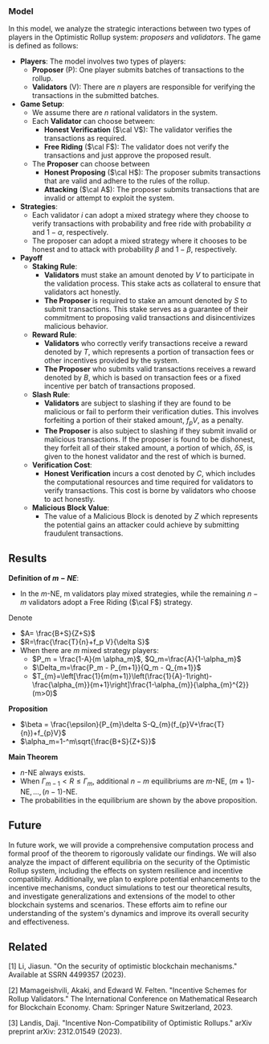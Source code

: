 ### Model

In this model, we analyze the strategic interactions between two types of players in the Optimistic Rollup system: *proposers* and *validators*. The game is defined as follows:

- **Players**: The model involves two types of players:
  - **Proposer** (P): One player submits batches of transactions to the rollup.
  - **Validators** (V): There are $n$ players are responsible for verifying the transactions in the submitted batches.
- **Game Setup**:
  - We assume there are $n$ rational validators in the system.
  - Each **Validator** can choose between:
    - **Honest Verification** ($\cal V$): The validator verifies the transactions as required.
    - **Free Riding** ($\cal F$): The validator does not verify the transactions and just approve the proposed result.
  - The **Proposer** can choose between
    - **Honest Proposing** ($\cal H$): The proposer submits transactions that are valid and adhere to the rules of the rollup.
    - **Attacking** ($\cal A$): The proposer submits transactions that are invalid or attempt to exploit the system.
- **Strategies**:
  - Each validator $i$ can adopt a mixed strategy where they choose to verify transactions with probability and free ride with probability $\alpha$ and $1-\alpha$, respectively.
  - The proposer can adopt a mixed strategy where it chooses to be honest and to attack with probability $\beta$ and $1-\beta$, respectively.
- **Payoff**
  - **Staking Rule**:
    - **Validators** must stake an amount denoted by $V$ to participate in the validation process. This stake acts as collateral to ensure that validators act honestly.
    - **The Proposer** is required to stake an amount denoted by $S$ to submit transactions. This stake serves as a guarantee of their commitment to proposing valid transactions and disincentivizes malicious behavior.
  - **Reward Rule**:
    - **Validators** who correctly verify transactions receive a reward denoted by $T$, which represents a portion of transaction fees or other incentives provided by the system.
    - **The Proposer** who submits valid transactions receives a reward denoted by $B$, which is based on transaction fees or a fixed incentive per batch of transactions proposed.
  - **Slash Rule**:
    - **Validators** are subject to slashing if they are found to be malicious or fail to perform their verification duties. This involves forfeiting a portion of their staked amount,  $f_p V$, as a penalty.
    - **The Proposer** is also subject to slashing if they submit invalid or malicious transactions. If the proposer is found to be dishonest, they forfeit all of their staked amount, a portion of which, $\delta S$, is given to the honest validator and the rest of which is burned.
  - **Verification Cost**:
    - **Honest Verification** incurs a cost denoted by $C$, which includes the computational resources and time required for validators to verify transactions. This cost is borne by validators who choose to act honestly.
  - **Malicious Block Value**:
    - The value of a Malicious Block is denoted by $Z$ which represents the potential gains an attacker could achieve by submitting fraudulent transactions.

## Results

**Definition of $m-NE$**:

- In the $m\text{-NE}$, m validators play mixed strategies, while the remaining $n-m$ validators adopt a Free Riding ($\cal F$) strategy.

Denote

- $A= \frac{B+S}{Z+S}$
- $R=\frac{\frac{T}{n}+f_p V}{\delta S}$
- When there are $m$ mixed strategy players:
  - $P_m = \frac{1-A}{m \alpha_m}$, $Q_m=\frac{A}{1-\alpha_m}$
  - $\Delta_m=\frac{P_m - P_{m+1}}{Q_m - Q_{m+1}}$
  - $T_{m}=\left[\frac{1}{m(m+1)}\left(\frac{1}{A}-1\right)-\frac{\alpha_{m}}{m+1}\right]\frac{1-\alpha_{m}}{\alpha_{m}^{2}}(m>0)$

**Proposition**

- $\beta = \frac{\epsilon}{P_{m}\delta S-Q_{m}(f_{p}V+\frac{T}{n})+f_{p}V}$
- $\alpha_m=1-^m\sqrt{\frac{B+S}{Z+S}}$

**Main Theorem**

- $n\text{-NE}$ always exists.
- When $\Gamma_{m-1} < R \leq \Gamma_m$, additional $n-m$ equilibriums are $m\text{-NE}$, $(m+1)\text{-NE}, \dots, (n-1)\text{-NE}$.
- The probabilities in the equilibrium are shown by the above proposition.

## Future

In future work, we will provide a comprehensive computation process and formal proof of the theorem to rigorously validate our findings. We will also analyze the impact of different equilibria on the security of the Optimistic Rollup system, including the effects on system resilience and incentive compatibility. Additionally, we plan to explore potential enhancements to the incentive mechanisms, conduct simulations to test our theoretical results, and investigate generalizations and extensions of the model to other blockchain systems and scenarios. These efforts aim to refine our understanding of the system's dynamics and improve its overall security and effectiveness.

## Related

[1] Li, Jiasun. "On the security of optimistic blockchain mechanisms." Available at SSRN 4499357 (2023).

[2] Mamageishvili, Akaki, and Edward W. Felten. "Incentive Schemes for Rollup Validators." The International Conference on Mathematical Research for Blockchain Economy. Cham: Springer Nature Switzerland, 2023.

[3] Landis, Daji. "Incentive Non-Compatibility of Optimistic Rollups." arXiv preprint arXiv: 2312.01549 (2023).
